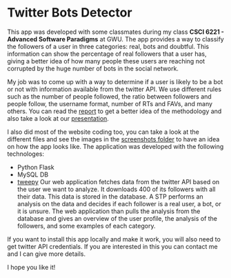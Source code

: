# Twitter Bots Detector

This app was developed with some classmates during my class **CSCI 6221 - Advanced Software Paradigms** at GWU. The app provides a way to classify the followers of a user in three categories: real, bots and doubtful. This information can show the percentage of real followers that a user has, giving a better idea of how many people these users are reaching not corrupted by the huge number of bots in the social network.

My job was to come up with a way to determine if a user is likely to be a bot or not with information available from the twitter API. We use different rules such as the number of people followed, the ratio between followers and people follow, the username format, number of RTs and FAVs, and many others. You can read the [report](./FinalReport.pdf) to get a better idea of the methodology and also take a look at our [presentation](./FinalPresentation.pdf).

I also did most of the website coding too, you can take a look at the different files and see the images in the [screenshots folder](./Screenshots) to have an idea on how the app looks like. The application was developed with the following technologes:
* Python Flask
* MySQL DB
* [tweepy](https://www.tweepy.org/)
Our web application fetches data from the twitter API based on the user we want to analyze. It downloads 400 of its followers with all their data. This data is stored in the database. A STP performs an analysis on the data and decides if each follower is a real user, a bot, or it is unsure. The web application than pulls the analysis from the database and gives an overview of the user profile, the analysis of the followers, and some examples of each category.

If you want to install this app locally and make it work, you will also need to get twitter API credentials. If you are interested in this you can contact me and I can give more details.

I hope you like it!
